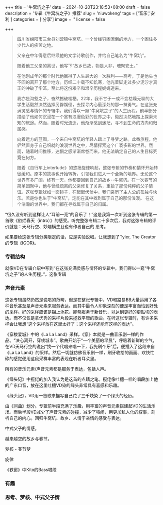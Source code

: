 +++
title = '牛窝坑之子'
date = 2024-10-20T23:18:53+08:00
draft = false
description = '专辑《牛窝坑之子》推荐'
slug = 'niuwokeng'
tags = ['音乐','安利']
categories = ['分享']
image = ''
license = false

+++

>四川省绵阳市三台县刘营镇牛窝坑。一个曾经穷困潦倒的地方，一个困住多少代人的疾苦之地。
>
>父亲在中年得意后继续他的文学诗歌创作，并给自己笔名为“牛窝坑”。
>
>随着他三父亲的离世，他写下“故乡已故，物是人非，魂聚安土。” 
>
>在他刚成年的那个时代他赢得了人生最大的一次胜利——高考，于是他头也不回的离开了那个地方。历经二十载不知饥寒，他光着脚走过多少泥泞才真正的冲破了牢笼。至此将这份艰辛和艰辛历程娓娓道来。
>
>我亦是沟壑之子，奋然撼破桎梏。22年，我不甘于一成不变枯燥无聊的大学生活毅然决然选择另辟蹊径，去探寻内心最深处的那一抹勇气。在这张充满灵感与情怀的专辑中，我们得以一窥“牛窝坑之子”的人生历程。前半部分描绘了他如何沉浸在一个富有浪漫色彩的世界之中，毅然决然地踏上探索未知的旅途。然而，随着时光流逝，他渐渐感到迷茫，寻不到生命的方向和归属感。
>
>向着远方的蓝图，一个来自牛窝坑的年轻人踏上了寻梦之路。此番旅程，他俨然置身于自己织就的浪漫世界之中，尽情探索这个广袤多彩的世界。然而，随着时间推移，迷惘之感渐渐席卷而来，他无法确定自己的人生目标究竟在何方。
>
>随着《自行车上interlude》的悠扬旋律响起，整张专辑的节奏和情怀开始转徙缓和。原本的故事也开始转折，引领我们进入一个全新的境界。无论这个世界有多广阔，终有一天，他都要回到自己的故乡--牛窝坑。在一次春节的简单团聚中，他与曾经疏离的父亲修复了关系，重拾了那份纯粹的父子情谊。这张专辑犹如一面镜子，在起起伏伏中，我们亲历了主人公的孤独与快乐。若是你也生于"牛窝坑"，定能在其中找到属于自己的那份浪漫。 在这个浩瀚的世界中，我们都在寻找属于自己的归属。

“很久没有听到这样让人“耳前一亮”的音乐了！”这是我第一次听到这张专辑的第一首歌《俗烂春天（intro）》的感受。听完整张专辑二十多次后，我对这张专辑的评价就是：天马行空、妙趣横生且也有作者自己的 思考。

如果要给这张专辑分类限定的话，应是实验说唱。让我想到了Tyler, The Creator的专辑《IGOR》。

### 专辑结构

就像VD在专辑介绍中写到“在这张充满灵感与情怀的专辑中，我们得以一窥“牛窝坑之子”的人生历程。”。这张专辑

### 声音元素

这张专辑虽然仍然是说唱的范畴，但是在整张专辑中，VD和路易BB大量运用了各种音乐甚至是声音元素来服务表达。而其中最令人印象深刻的便是丰富而恰到好处的采样。好的采样应该是锦上添花，能够服务于新音乐，以达到更好的更贴切的表达。而不仅仅是拿优秀的采样片段来拯救平庸的歌曲。在听这张专辑时，有许多采样会让我想“这个采样放在这里太好了；这个采样还能有这样的表达”。

《穿梭爱城》中的《La La Land》采样。《穿》本就是一曲音乐剧一样的作品。“决心离开，穿梭城市”。歌曲开始于“一个美丽的早晨”，呼吸着新鲜的空气，在VD天马行空的说出“找一个代唱来唱一下，我先刷个牙”后，便插入了这段来自《La La Land》的采样。然后一切就仿佛音乐剧一样，刷牙收拾的画面、欢快忙碌的感觉便用这段采样丰富的表现在听者耳朵里。

所有的音乐元素/声音元素都是服务于表达，包括人声。

《绿头记》中揽佬的加入我认为是这首的点睛之笔。揽佬像吐槽一样的唱段加上他的广东口音，放在这里吐槽VD染的绿头非常具有喜感和乐趣。

《绿头记》，VD用一首歌来描写自己花了三千块染了一个绿头的经历。

由《间曲》划分。专辑前半段充满了乐趣，用丰富的声音元素搭建起VD的生活乐场。而后半段VD减少了声音元素的碰撞，减少了喧闹，用更加私人化的叙事，剖析自己的内心。回归牛窝坑、故乡、人情于亲情的感受与表达。

中式父子的情感。

越来越空的故乡与春节。

梦核 - 春节梦

旋律

《铁窗》中Kito的Bass唱段



### 有趣



### 思考、梦核、中式父子情
